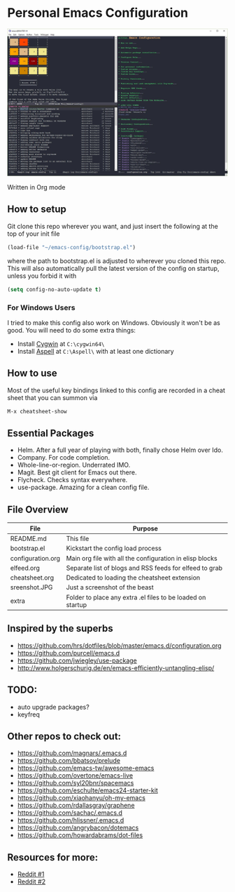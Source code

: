 # Personal Emacs Configuration

![Screenshot](/screenshot.JPG)

Written in Org mode

## How to setup
Git clone this repo wherever you want, and just insert the following at the top of your init file
```lisp
(load-file "~/emacs-config/bootstrap.el")
```
where the path to bootstrap.el is adjusted to wherever you cloned this repo.
This will also automatically pull the latest version of the config on startup, unless you forbid it with
```lisp
(setq config-no-auto-update t)
```

### For Windows Users
I tried to make this config also work on Windows. Obviously it won't be as good.
You will need to do some extra things:
- Install [Cygwin](https://www.cygwin.com/) at `C:\cygwin64\`
- Install [Aspell](http://aspell.net/win32/) at `C:\Aspell\` with at least one dictionary

## How to use
Most of the useful key bindings linked to this config are recorded in a cheat sheet that you can summon via
```lisp
M-x cheatsheet-show
```

## Essential Packages
- Helm. After a full year of playing with both, finally chose Helm over Ido.
- Company. For code completion.
- Whole-line-or-region. Underrated IMO.
- Magit. Best git client for Emacs out there.
- Flycheck. Checks syntax everywhere.
- use-package. Amazing for a clean config file.

## File Overview
File | Purpose
------------ | -------------
README.md | This file
bootstrap.el | Kickstart the config load process
configuration.org | Main org file with all the configuration in elisp blocks
elfeed.org | Separate list of blogs and RSS feeds for elfeed to grab
cheatsheet.org | Dedicated to loading the cheatsheet extension
sreenshot.JPG | Just a screenshot of the beast
extra | Folder to place any extra .el files to be loaded on startup

## Inspired by the superbs
* https://github.com/hrs/dotfiles/blob/master/emacs.d/configuration.org
* https://github.com/purcell/emacs.d
* https://github.com/jwiegley/use-package
* http://www.holgerschurig.de/en/emacs-efficiently-untangling-elisp/

## TODO:
- auto upgrade packages?
- keyfreq

## Other repos to check out:
- https://github.com/magnars/.emacs.d
- https://github.com/bbatsov/prelude
- https://github.com/emacs-tw/awesome-emacs
- https://github.com/overtone/emacs-live
- https://github.com/syl20bnr/spacemacs
- https://github.com/eschulte/emacs24-starter-kit
- https://github.com/xiaohanyu/oh-my-emacs
- https://github.com/rdallasgray/graphene
- https://github.com/sachac/.emacs.d
- https://github.com/hlissner/.emacs.d
- https://github.com/angrybacon/dotemacs
- https://github.com/howardabrams/dot-files

## Resources for more:
- [Reddit #1](https://www.reddit.com/r/emacs/comments/2edbau/what_are_some_great_emacsd_examples/)
- [Reddit #2](https://www.reddit.com/r/emacs/comments/4kv163/i_wanna_see_your_init_files_share_em/)
